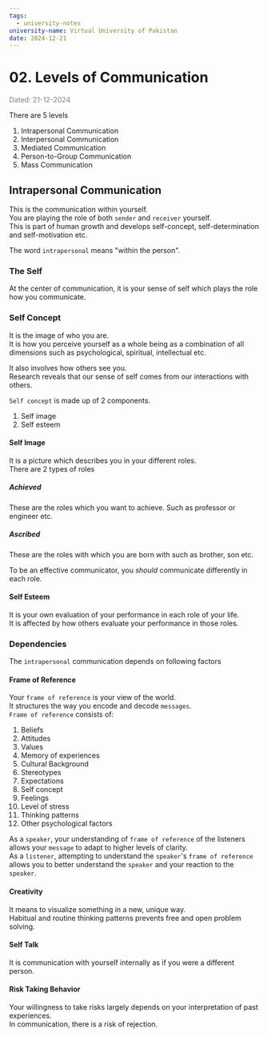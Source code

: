 ```yaml
---
tags:
  - university-notes
university-name: Virtual University of Pakistan
date: 2024-12-21
---
```


# 02. Levels of Communication

<span style="color: gray;">Dated: 21-12-2024</span>

There are 5 levels

1. Intrapersonal Communication  
2. Interpersonal Communication  
3. Mediated Communication  
4. Person-to-Group Communication  
5. Mass Communication

## Intrapersonal Communication

This is the communication within yourself.  
You are playing the role of both `sender` and `receiver` yourself.  
This is part of human growth and develops self-concept, self-determination and self-motivation etc.

The word `intrapersonal` means "within the person".

### The Self

At the center of communication, it is your sense of self which plays the role how you communicate.

### Self Concept

It is the image of who you are.  
It is how you perceive yourself as a whole being as a combination of all dimensions such as psychological, spiritual, intellectual etc.  

It also involves how others see you.  
Research reveals that our sense of self comes from our interactions with others.

 `Self concept` is made up of 2 components.
1. Self image
2. Self esteem

#### Self Image

It is a picture which describes you in your different roles.  
There are 2 types of roles

##### Achieved

These are the roles which you want to achieve. Such as professor or engineer etc.

##### Ascribed

These are the roles with which you are born with such as brother, son etc.

To be an effective communicator, you _should_ communicate differently in each role.

#### Self Esteem

It is your own evaluation of your performance in each role of your life.  
It is affected by how others evaluate your performance in those roles.

### Dependencies

The `intrapersonal` communication depends on following factors

#### Frame of Reference

Your `frame of reference` is your view of the world.  
It structures the way you encode and decode `messages`.  
`Frame of reference` consists of:

1. Beliefs
2. Attitudes
3. Values
4. Memory of experiences
5. Cultural Background
6. Stereotypes
7. Expectations
8. Self concept
9. Feelings
10. Level of stress
11. Thinking patterns
12. Other psychological factors

As a `speaker`, your understanding of `frame of reference` of the listeners allows your `message` to adapt to higher levels of clarity.  
As a `listener`, attempting to understand the `speaker`'s `frame of reference` allows you to better understand the `speaker` and your reaction to the `speaker`.

#### Creativity

It means to visualize something in a new, unique way.  
Habitual and routine thinking patterns prevents free and open problem solving.

#### Self Talk

It is communication with yourself internally as if you were a different person.

#### Risk Taking Behavior

Your willingness to take risks largely depends on your interpretation of past experiences.  
In communication, there is a risk of rejection.
